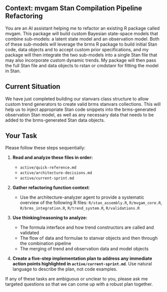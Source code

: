## Context: mvgam Stan Compilation Pipeline Refactoring

You are an AI assistant helping me to refactor an existing R package called mvgam. This package will build custom Bayesian state-space models that combine sub-models: a latent state model and an observation model. Both of these sub-models will leverage the brms R package to build initial Stan code, data objects and to accept custom prior specifications, and my package will then integrate the two sub-models into a single Stan file that may also incorporate custom dynamic trends. My package will then pass the full Stan file and data objects to rstan or cmdstanr for fitting the model in Stan. 

## Current Situation

We have just completed building our stanvars class structure to allow custom trend generators to create valid brms stanvars collections. This will help us to inject appropriate Stan code snippets into the brms-generated observation Stan model, as well as any necessary data that needs to be added to the brms-generated Stan data objects.

## Your Task

Please follow these steps sequentially:

1. **Read and analyze these files in order:**
   - `active/quick-reference.md`
   - `active/architecture-decisions.md`
   - `active/current-sprint.md`

3. **Gather refactoring function context**:
   - Use the architecture-analyzer agent to provide a systematic overview of the following R files: `R/stan_assembly.R`, `R/mvgam_core.R`, `R/brms_integration.R`, `R/trend_system.R`, `R/validations.R`

4. **Use thinking/reasoning to analyze:**
   - The formula interface and how trend constructors are called and validated
   - The flow of data and formulae to stanvar objects and then through the combination pipeline
   - The merging of trend and observation data and model objects

5. **Create a five-step implementation plan to address any immediate action points highlighted in `active/current-sprint.md`**. Use natural language to describe the plan, not code examples.

If any of these tasks are ambiguous or unclear to you, please ask me targeted questions so that we can come up with a robust plan together.
